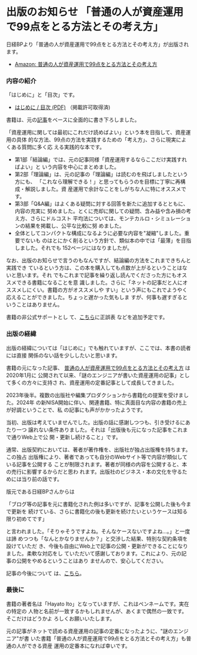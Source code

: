# 出版のお知らせ 「普通の人が資産運用で99点をとる方法とその考え方」

<!--
date = "2024-09-01"
update_date = "2024-09-02"
-->

日経BPより「普通の人が資産運用で99点をとる方法とその考え方」が出版されます。

- [Amazon: 普通の人が資産運用で99点をとる方法とその考え方](https://www.amazon.co.jp/dp/4296001825)

### 内容の紹介

「はじめに」と「目次」です。

- [はじめに / 目次 (PDF)](/2024/book-99/sample.pdf) （掲載許可取得済)

書籍は、元の[記事](/2020/investing)をベースに全面的に書き下ろしました。

「資産運用に関しては最初にこれだけ読めばよい」という本を目指して、資産運用の具体
的な方法、99点の方法を実践するための「考え方」、さらに現実によくある質問に多く応
える実践的な本です。

- 第1部「結論編」では、元の記事同様「資産運用するならここだけ実践すればよい」と
  いう内容を中心にまとめました。
- 第2部「理論編」は、元の記事の「理論編」は読むのを飛ばしましたという方にも、
  「これなら理解できる！」と思ってもらうのを目標に丁寧に再構成・解説しました。資
  産運用で余計なことをしがちな人に特にオススメです。
- 第3部「Q&A編」はよくある疑問に対する回答を新たに追加するとともに、内容の充実に
  努めました。とくに売却に関しての疑問、含み益や含み損の考え方、さらにドルコスト
  平均法については、モンテカルロ・シミュレーションの結果を掲載し、公平な比較に努
  めました。
- 全体としてコンパクトな構成になるように必要な内容を"凝縮"しました。重要でないも
  のはとにかく削るという方針で、類似本の中では「最薄」を目指しました。それでも
  152ページにはなりましたが。

なお、出版のお知らせで言うのもなんですが、結論編の方法をこれまできちんと実践でき
ているという方は、この本を購入しても点数が上がるということはないと思います。それ
でもこれまで記事を繰り返し読んでくださった方にもオススメできる書籍になることを意
識しました。さらに「ネットの記事だと人にオススメしにくい。書籍の方がオススメしや
すい」という声にもこれでようやく応えることができました。ちょっと遅かった気もしま
すが、何事も遅すぎるということはありません。

書籍の非公式サポートとし
て、[こちら](https://github.com/hayatoito/hayatoito.github.io/issues/78)に正誤表
などを追加予定です。

### 出版の経緯

出版の経緯については「はじめに」でも触れていますが、ここでは、本書の読者には直接
関係のない話を少ししたいと思います。

書籍の元になった記事、
[普通の人が資産運用で99点をとる方法とその考え方](/2020/investing/) は2020年1月に
公開されて以来、「謎のエンジニアが書いた資産運用の記事」として多くの方々に支持さ
れ、資産運用の定番記事として成長してきました。

2023年後半。複数の出版社や編集プロダクションから書籍化の提案を受けました。2024年
の新NISA開始に伴い、関連書籍、特に真面目な内容の書籍の売上が好調ということで、私
の記事にも声がかかったようです。

当初、出版は考えていませんでした。出版の話に感謝しつつも、引き受けるにあたり一つ
譲れない条件ありました。それは「出版後も元になった記事をこれまで通りWeb上で公
開・更新し続けること」です。

通常、出版契約においては、著者が著作権を、出版社が独占出版権を持ちます。この独占
出版権により、著者であっても自分のWebサイト等で内容が類似している記事を公開する
ことが制限されます。著者が同様の内容を公開すると、本の売行に影響するからだと思わ
れます。出版社のビジネス・本の文化を守るためには当り前の話です。

版元である日経BPさんからは

「ブログ等の記事を元に書籍化された例は多いですが、記事を公開した後も今まで更新を
続けている、さらに書籍化の後も更新を続けたいというケースは知る限り初めてです」

と言われました。「そりゃそうですよね。そんなケースないですよね...。」と一度は諦
めつつも「なんとかなりませんか？」と交渉した結果、特別な契約条項を設けていただ
き、今後も自由にWeb上で記事の公開・更新ができることになりました。柔軟な対応をし
ていただいて感謝しております。これにより、元の記事の公開をやめるということはあり
ませんので、安心してください。

記事の今後について
は、[こちら](https://github.com/hayatoito/hayatoito.github.io/issues/79)。

### 最後に

書籍の著者名は「Hayato Ito」となっていますが、これはペンネームです。実在の特定の
人物と名前が一致するかもしれませんが、あくまで偶然の一致です。そこだけはどうかよ
ろしくお願いいたします。

元の記事がネットで読める資産運用の記事の定番になったように、"謎のエンジニア"が書
いた書籍「普通の人が資産運用で99点をとる方法とその考え方」も普通の人ができる資産
運用の定番本になれば幸いです。
